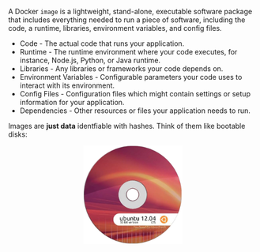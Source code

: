 
A Docker `image` is a lightweight, stand-alone, executable software package that includes everything needed to run a piece of software, including the code, a runtime, libraries, environment variables, and config files. 

* Code - The actual code that runs your application.
* Runtime - The runtime environment where your code executes, for instance, Node.js, Python, or Java runtime.
* Libraries - Any libraries or frameworks your code depends on.
* Environment Variables - Configurable parameters your code uses to interact with its environment.
* Config Files - Configuration files which might contain settings or setup information for your application.
* Dependencies - Other resources or files your application needs to run.

Images are **just data** identfiable with hashes. Think of them like bootable disks:

<div style="text-align:center"><img src="ubuntu.png" width="200" alt="ubuntu"></div>


